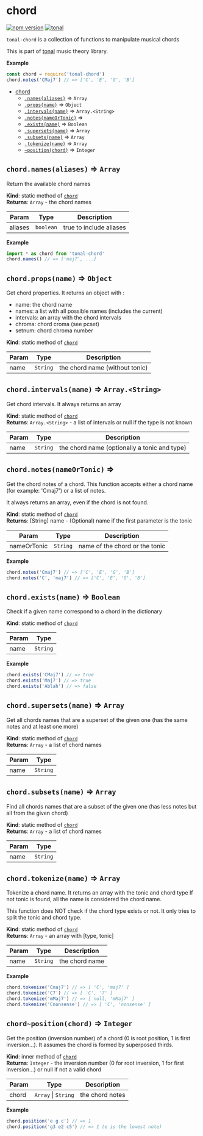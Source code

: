 <a name="module_chord"></a>

# chord
[![npm version](https://img.shields.io/npm/v/tonal-chord.svg)](https://www.npmjs.com/package/tonal-chord)
[![tonal](https://img.shields.io/badge/tonal-chord-yellow.svg)](https://www.npmjs.com/browse/keyword/tonal)

`tonal-chord` is a collection of functions to manipulate musical chords

This is part of [tonal](https://www.npmjs.com/package/tonal) music theory library.

**Example**  
```js
const chord = require('tonal-chord')
chord.notes('CMaj7') // => ['C', 'E', 'G', 'B']
```

* [chord](#module_chord)
    * [`.names(aliases)`](#module_chord.names) ⇒ <code>Array</code>
    * [`.props(name)`](#module_chord.props) ⇒ <code>Object</code>
    * [`.intervals(name)`](#module_chord.intervals) ⇒ <code>Array.&lt;String&gt;</code>
    * [`.notes(nameOrTonic)`](#module_chord.notes) ⇒
    * [`.exists(name)`](#module_chord.exists) ⇒ <code>Boolean</code>
    * [`.supersets(name)`](#module_chord.supersets) ⇒ <code>Array</code>
    * [`.subsets(name)`](#module_chord.subsets) ⇒ <code>Array</code>
    * [`.tokenize(name)`](#module_chord.tokenize) ⇒ <code>Array</code>
    * [`~position(chord)`](#module_chord..position) ⇒ <code>Integer</code>

<a name="module_chord.names"></a>

## `chord.names(aliases)` ⇒ <code>Array</code>
Return the available chord names

**Kind**: static method of [<code>chord</code>](#module_chord)  
**Returns**: <code>Array</code> - the chord names  

| Param | Type | Description |
| --- | --- | --- |
| aliases | <code>boolean</code> | true to include aliases |

**Example**  
```js
import * as chord from 'tonal-chord'
chord.names() // => ['maj7', ...]
```
<a name="module_chord.props"></a>

## `chord.props(name)` ⇒ <code>Object</code>
Get chord properties. It returns an object with :
- name: the chord name
- names: a list with all possible names (includes the current)
- intervals: an array with the chord intervals
- chroma:  chord croma (see pcset)
- setnum: chord chroma number

**Kind**: static method of [<code>chord</code>](#module_chord)  

| Param | Type | Description |
| --- | --- | --- |
| name | <code>String</code> | the chord name (without tonic) |

<a name="module_chord.intervals"></a>

## `chord.intervals(name)` ⇒ <code>Array.&lt;String&gt;</code>
Get chord intervals. It always returns an array

**Kind**: static method of [<code>chord</code>](#module_chord)  
**Returns**: <code>Array.&lt;String&gt;</code> - a list of intervals or null if the type is not known  

| Param | Type | Description |
| --- | --- | --- |
| name | <code>String</code> | the chord name (optionally a tonic and type) |

<a name="module_chord.notes"></a>

## `chord.notes(nameOrTonic)` ⇒
Get the chord notes of a chord. This function accepts either a chord name
(for example: 'Cmaj7') or a list of notes.

It always returns an array, even if the chord is not found.

**Kind**: static method of [<code>chord</code>](#module_chord)  
**Returns**: [String] name - (Optional) name if the first parameter is the tonic  

| Param | Type | Description |
| --- | --- | --- |
| nameOrTonic | <code>String</code> | name of the chord or the tonic |

**Example**  
```js
chord.notes('Cmaj7') // => ['C', 'E', 'G', 'B']
chord.notes('C', 'maj7') // => ['C', 'E', 'G', 'B']
```
<a name="module_chord.exists"></a>

## `chord.exists(name)` ⇒ <code>Boolean</code>
Check if a given name correspond to a chord in the dictionary

**Kind**: static method of [<code>chord</code>](#module_chord)  

| Param | Type |
| --- | --- |
| name | <code>String</code> | 

**Example**  
```js
chord.exists('CMaj7') // => true
chord.exists('Maj7') // => true
chord.exists('Ablah') // => false
```
<a name="module_chord.supersets"></a>

## `chord.supersets(name)` ⇒ <code>Array</code>
Get all chords names that are a superset of the given one
(has the same notes and at least one more)

**Kind**: static method of [<code>chord</code>](#module_chord)  
**Returns**: <code>Array</code> - a list of chord names  

| Param | Type |
| --- | --- |
| name | <code>String</code> | 

<a name="module_chord.subsets"></a>

## `chord.subsets(name)` ⇒ <code>Array</code>
Find all chords names that are a subset of the given one
(has less notes but all from the given chord)

**Kind**: static method of [<code>chord</code>](#module_chord)  
**Returns**: <code>Array</code> - a list of chord names  

| Param | Type |
| --- | --- |
| name | <code>String</code> | 

<a name="module_chord.tokenize"></a>

## `chord.tokenize(name)` ⇒ <code>Array</code>
Tokenize a chord name. It returns an array with the tonic and chord type 
If not tonic is found, all the name is considered the chord name.

This function does NOT check if the chord type exists or not. It only tries
to split the tonic and chord type.

**Kind**: static method of [<code>chord</code>](#module_chord)  
**Returns**: <code>Array</code> - an array with [type, tonic]  

| Param | Type | Description |
| --- | --- | --- |
| name | <code>String</code> | the chord name |

**Example**  
```js
chord.tokenize('Cmaj7') // => [ 'C', 'maj7' ]
chord.tokenize('C7') // => [ 'C', '7' ]
chord.tokenize('mMaj7') // => [ null, 'mMaj7' ]
chord.tokenize('Cnonsense') // => [ 'C', 'nonsense' ]
```
<a name="module_chord..position"></a>

## `chord~position(chord)` ⇒ <code>Integer</code>
Get the position (inversion number) of a chord (0 is root position, 1 is first
inversion...). It assumes the chord is formed by superposed thirds.

**Kind**: inner method of [<code>chord</code>](#module_chord)  
**Returns**: <code>Integer</code> - the inversion number (0 for root inversion, 1 for first
inversion...) or null if not a valid chord  

| Param | Type | Description |
| --- | --- | --- |
| chord | <code>Array</code> \| <code>String</code> | the chord notes |

**Example**  
```js
chord.position('e g c') // => 1
chord.position('g3 e2 c5') // => 1 (e is the lowest note)
```
